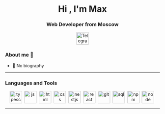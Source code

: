 <div id="header" align="center">
	<h1>Hi , I'm Max</h1>
	<h3>Web Developer from Moscow</h3>
</div>
<div id="socials" align="center">
	<a href="https://t.me/mmmmaxonchik">
		<img width=40 height=40 src="https://cdn-icons-png.flaticon.com/512/5968/5968804.png" alt="Telegram"/>
	</a>
</div>


### About me 👋
- 🤔 No biography

---

### Languages and Tools
<div id="languages" align="center">
	<img src="https://cdn.jsdelivr.net/gh/devicons/devicon/icons/typescript/typescript-original.svg" title="typescript" width="40" height="40"/>&nbsp;
	<img src="https://cdn.jsdelivr.net/gh/devicons/devicon/icons/javascript/javascript-original.svg" title="js" width="40" height="40"/>&nbsp;
	<img src="https://cdn.jsdelivr.net/gh/devicons/devicon/icons/html5/html5-original.svg" title="html" width="40" height="40"/>&nbsp;
	<img src="https://cdn.jsdelivr.net/gh/devicons/devicon/icons/css3/css3-original.svg" title="css" width="40" height="40"/>&nbsp;
	<img src="https://cdn.jsdelivr.net/gh/devicons/devicon/icons/nestjs/nestjs-plain.svg" title="nestjs" width="40" height="40"/>&nbsp;
	<img src="https://cdn.jsdelivr.net/gh/devicons/devicon/icons/react/react-original.svg" title="react" width="40" height="40"/>&nbsp;
	<img src="https://cdn.jsdelivr.net/gh/devicons/devicon/icons/git/git-plain.svg" title="git" width="40" height="40"/>&nbsp;
	<img src="https://cdn.jsdelivr.net/gh/devicons/devicon/icons/postgresql/postgresql-original.svg" title="sql" width="40" height="40"/>&nbsp;
	<img src="https://cdn.jsdelivr.net/gh/devicons/devicon/icons/npm/npm-original-wordmark.svg" title="npm" width="40" height="40"/>&nbsp;
	<img src="https://cdn.jsdelivr.net/gh/devicons/devicon/icons/nodejs/nodejs-original.svg" title="node" width="40" height="40"/>&nbsp;
</div>

---

